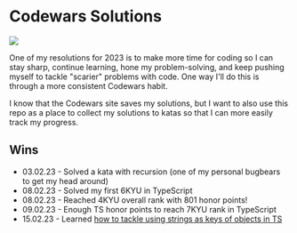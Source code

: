 # Codewars Solutions

![](https://www.codewars.com/users/lizkaufman/badges/large)

One of my resolutions for 2023 is to make more time for coding so I can stay sharp, continue learning, hone my problem-solving, and keep pushing myself to tackle "scarier" problems with code. One way I'll do this is through a more consistent Codewars habit.

I know that the Codewars site saves my solutions, but I want to also use this repo as a place to collect my solutions to katas so that I can more easily track my progress.

## Wins

- 03.02.23 - Solved a kata with recursion (one of my personal bugbears to get my head around)
- 08.02.23 - Solved my first 6KYU in TypeScript
- 08.02.23 - Reached 4KYU overall rank with 801 honor points!
- 09.02.23 - Enough TS honor points to reach 7KYU rank in TypeScript
- 15.02.23 - Learned [how to tackle using strings as keys of objects in TS](https://stackoverflow.com/questions/57086672/element-implicitly-has-an-any-type-because-expression-of-type-string-cant-b)
